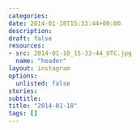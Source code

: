 ```yaml
---
categories:
date: 2014-01-18T15:33:44+00:00
description:
draft: false
resources:
- src: 2014-01-18_15-33-44_UTC.jpg
  name: "header"
layout: instagram
options:
  unlisted: false
stories:
subtitle:
title: "2014-01-18"
tags: []
---
```


 

